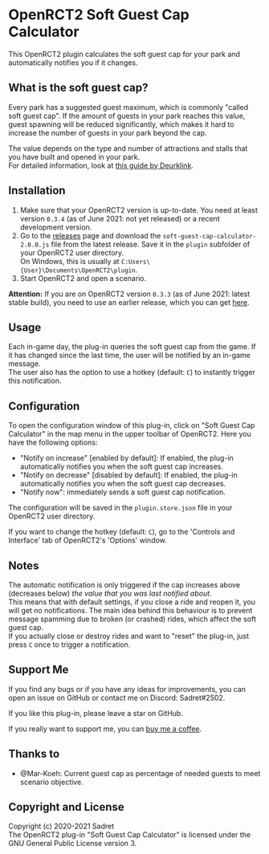 # OpenRCT2 Soft Guest Cap Calculator

This OpenRCT2 plugin calculates the soft guest cap for your park and automatically notifies you if it changes.

## What is the soft guest cap?

Every park has a suggested guest maximum, which is commonly "called soft guest cap". If the amount of guests in your park reaches this value, guest spawning will be reduced significantly, which makes it hard to increase the number of guests in your park beyond the cap.

The value depends on the type and number of attractions and stalls that you have built and opened in your park.\
For detailed information, look at [this guide by Deurklink](https://forums.openrct2.org/topic/2861-guide-when-and-how-do-guests-spawn/).

## Installation

1. Make sure that your OpenRCT2 version is up-to-date. You need at least version `0.3.4` (as of June 2021: not yet released) or a recent development version.
2. Go to the [releases](https://github.com/Sadret/openrct2-soft-guest-cap-calculator/releases) page and download the `soft-guest-cap-calculator-2.0.0.js` file from the latest release. Save it in the `plugin` subfolder of your OpenRCT2 user directory.\
On Windows, this is usually at `C:Users\{User}\Documents\OpenRCT2\plugin`.
3. Start OpenRCT2 and open a scenario.

**Attention:** If you are on OpenRCT2 version `0.3.3` (as of June 2021: latest stable build), you need to use an earlier release, which you can get [here](https://github.com/Sadret/openrct2-soft-guest-cap-calculator/releases/tag/1.1.0).

## Usage

Each in-game day, the plug-in queries the soft guest cap from the game. If it has changed since the last time, the user will be notified by an in-game message.\
The user also has the option to use a hotkey (default: `C`) to instantly trigger this notification.

## Configuration

To open the configuration window of this plug-in, click on "Soft Guest Cap Calculator" in the map menu in the upper toolbar of OpenRCT2. Here you have the following options:

- "Notify on increase" [enabled by default]: If enabled, the plug-in automatically notifies you when the soft guest cap increases.
- "Notify on decrease" [disabled by default]: If enabled, the plug-in automatically notifies you when the soft guest cap decreases.
- "Notify now": immediately sends a soft guest cap notification.

The configuration will be saved in the `plugin.store.json` file in your OpenRCT2 user directory.

If you want to change the hotkey (default: `C`), go to the 'Controls and Interface' tab of OpenRCT2's 'Options' window.

## Notes

The automatic notification is only triggered if the cap increases above (decreases below) *the value that you was last notified about*.\
This means that with default settings, if you close a ride and reopen it, you will get no notifications. The main idea behind this behaviour is to prevent message spamming due to broken (or crashed) rides, which affect the soft guest cap.\
If you actually close or destroy rides and want to "reset" the plug-in, just press `C` once to trigger a notification.

## Support Me

If you find any bugs or if you have any ideas for improvements, you can open an issue on GitHub or contact me on Discord: Sadret#2502.

If you like this plug-in, please leave a star on GitHub.

If you really want to support me, you can [buy me a coffee](https://www.BuyMeACoffee.com/SadretGaming).

## Thanks to
- @Mar-Koeh: Current guest cap as percentage of needed guests to meet scenario objective.

## Copyright and License

Copyright (c) 2020-2021 Sadret\
The OpenRCT2 plug-in "Soft Guest Cap Calculator" is licensed under the GNU General Public License version 3.
